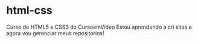 # html-css
 Curso de  HTML5 e CSS3 do CursoemVídeo
 Estou aprendendo a cri sites e agora vou gerenciar meus repositórios!
